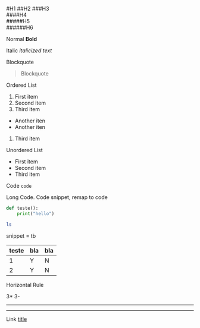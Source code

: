 

#H1
##H2
###H3  
####H4  
#####H5  
######H6  


Normal **Bold** 

Italic	*italicized text*  

Blockquote
> Blockquote

 Ordered List
1. First item  
1. Second item  
1. Third item  
  * Another iten
  * Another iten
1. Third item  

Unordered List	
- First item  
- Second item  
- Third item  

 Code   	`code`  

Long Code. Code snippet, remap to code

```python
def teste():
	print("hello")
```

```bash
ls
```

snippet = tb 

|  teste      |    bla       |  bla   	|
| ------------- |-------------  | ------- |
|    1    |    Y          | N       |
|    2    |    Y          | N       |


 Horizontal Rule   

3*
3-

***


---


 Link   	[title](https://www.example.com)  

